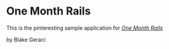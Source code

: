 
# One Month Rails

This is the pinteresting sample application for
[*One Month Rails*](http://onemonthrails.com)

by Blake Geraci
